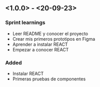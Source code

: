 ## <1.0.0> - <20-09-23>

### Sprint learnings

- Leer README y conocer el proyecto
- Crear mis primeros prototipos en Figma
- Aprender a instalar REACT
- Empezar a conocer REACT 


### Added

- Instalar REACT
- Primeras pruebas de componentes

